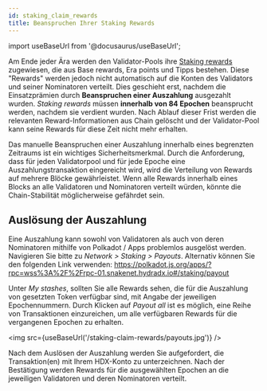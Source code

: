 ```yaml
---
id: staking_claim_rewards
title: Beanspruchen Ihrer Staking Rewards
---
```


import useBaseUrl from '@docusaurus/useBaseUrl';

Am Ende jeder Ära werden den Validator-Pools ihre [Staking rewards](/staking_rewards) zugewiesen, die aus Base rewards, Era points und Tipps bestehen. Diese "Rewards" werden jedoch nicht automatisch auf die Konten des Validators und seiner Nominatoren verteilt. Dies geschieht erst, nachdem die Einsatzprämien durch **Beanspruchen einer Auszahlung** ausgezahlt wurden. _Staking rewards_ müssen **innerhalb von 84 Epochen** beansprucht werden, nachdem sie verdient wurden. Nach Ablauf dieser Frist werden die relevanten Reward-Informationen aus Chain gelöscht und der Validator-Pool kann seine Rewards für diese Zeit nicht mehr erhalten.

Das manuelle Beanspruchen einer Auszahlung innerhalb eines begrenzten Zeitraums ist ein wichtiges Sicherheitsmerkmal. Durch die Anforderung, dass für jeden Validatorpool und für jede Epoche eine Auszahlungstransaktion eingereicht wird, wird die Verteilung von Rewards auf mehrere Blöcke gewährleistet. Wenn alle Rewards innerhalb eines Blocks an alle Validatoren und Nominatoren verteilt würden, könnte die Chain-Stabilität  möglicherweise gefährdet sein.

## Auslösung der Auszahlung
Eine Auszahlung kann sowohl von Validatoren als auch von deren Nominatoren mithilfe von Polkadot / Apps problemlos ausgelöst werden. Navigieren Sie bitte zu *Network > Staking > Payouts*. Alternativ können Sie den folgenden Link verwenden: 
https://polkadot.js.org/apps/?rpc=wss%3A%2F%2Frpc-01.snakenet.hydradx.io#/staking/payout

Unter *My stashes*, sollten Sie alle Rewards sehen, die für die Auszahlung von gesetzten Token verfügbar sind, mit Angabe der jeweiligen Epochennummern. Durch Klicken auf *Payout all* ist es möglich, eine Reihe von Transaktionen einzureichen, um alle verfügbaren Rewards für die vergangenen Epochen zu erhalten.

<img src={useBaseUrl('/staking-claim-rewards/payouts.jpg')} />

Nach dem Auslösen der Auszahlung werden Sie aufgefordert, die Transaktion(en) mit Ihrem HDX-Konto zu unterzeichnen. Nach der Bestätigung werden Rewards für die ausgewählten Epochen an die jeweiligen Validatoren und deren Nominatoren verteilt.
